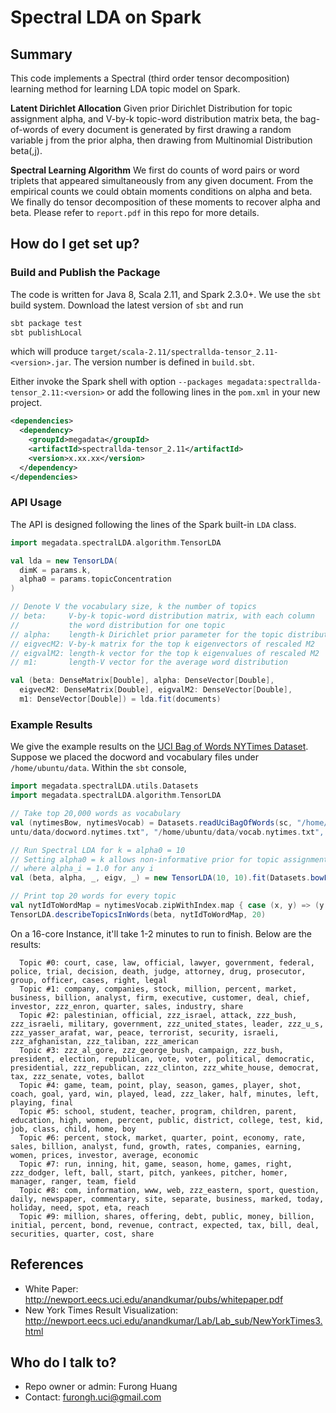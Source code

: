 # Spectral LDA on Spark

## Summary 
This code implements a Spectral (third order tensor decomposition) learning method for learning LDA topic model on Spark.

**Latent Dirichlet Allocation** Given prior Dirichlet Distribution for topic assignment alpha, and V-by-k topic-word distribution matrix beta, the bag-of-words of every document is generated by first drawing a random variable j from the prior alpha, then drawing from Multinomial Distribution beta(,j).

**Spectral Learning Algorithm** We first do counts of word pairs or word triplets that appeared simultaneously from any given document. From the empirical counts we could obtain moments conditions on alpha and beta. We finally do tensor decomposition of these moments to recover alpha and beta. Please refer to `report.pdf` in this repo for more details.

## How do I get set up?
### Build and Publish the Package
The code is written for Java 8, Scala 2.11, and Spark 2.3.0+. We use the `sbt` build system. Download the latest version of `sbt` and run

```bash
sbt package test
sbt publishLocal
```

which will produce `target/scala-2.11/spectrallda-tensor_2.11-<version>.jar`. The version number is defined in `build.sbt`.

Either invoke the Spark shell with option `--packages megadata:spectrallda-tensor_2.11:<version>` or add the following lines in the `pom.xml` in your new project.

```xml
<dependencies>
  <dependency>
    <groupId>megadata</groupId>
    <artifactId>spectrallda-tensor_2.11</artifactId>
    <version>x.xx.xx</version>
  </dependency>
</dependencies>
```

### API Usage
The API is designed following the lines of the Spark built-in `LDA` class.

```scala
import megadata.spectralLDA.algorithm.TensorLDA

val lda = new TensorLDA(
  dimK = params.k,
  alpha0 = params.topicConcentration
)

// Denote V the vocabulary size, k the number of topics
// beta:     V-by-k topic-word distribution matrix, with each column
//           the word distribution for one topic
// alpha:    length-k Dirichlet prior parameter for the topic distribution
// eigvecM2: V-by-k matrix for the top k eigenvectors of rescaled M2
// eigvalM2: length-k vector for the top k eigenvalues of rescaled M2
// m1:       length-V vector for the average word distribution

val (beta: DenseMatrix[Double], alpha: DenseVector[Double], 
  eigvecM2: DenseMatrix[Double], eigvalM2: DenseVector[Double],
  m1: DenseVector[Double]) = lda.fit(documents)
```

### Example Results
We give the example results on the [UCI Bag of Words NYTimes Dataset](https://archive.ics.uci.edu/ml/datasets/bag+of+words). Suppose we placed the docword and vocabulary files under `/home/ubuntu/data`. Within the `sbt` console,

```scala
import megadata.spectralLDA.utils.Datasets
import megadata.spectralLDA.algorithm.TensorLDA

// Take top 20,000 words as vocabulary 
val (nytimesBow, nytimesVocab) = Datasets.readUciBagOfWords(sc, "/home/ub
untu/data/docword.nytimes.txt", "/home/ubuntu/data/vocab.nytimes.txt", 20000)

// Run Spectral LDA for k = alpha0 = 10
// Setting alpha0 = k allows non-informative prior for topic assignment
// where alpha_i = 1.0 for any i
val (beta, alpha, _, eigv, _) = new TensorLDA(10, 10).fit(Datasets.bowFeaturesToBreeze(nytimesBow, 20000))

// Print top 20 words for every topic
val nytIdToWordMap = nytimesVocab.zipWithIndex.map { case (x, y) => (y.toInt, x) }.toMap
TensorLDA.describeTopicsInWords(beta, nytIdToWordMap, 20)
```

On a 16-core Instance, it'll take 1-2 minutes to run to finish. Below are the results:

```
  Topic #0: court, case, law, official, lawyer, government, federal, police, trial, decision, death, judge, attorney, drug, prosecutor, group, officer, cases, right, legal
  Topic #1: company, companies, stock, million, percent, market, business, billion, analyst, firm, executive, customer, deal, chief, investor, zzz_enron, quarter, sales, industry, share
  Topic #2: palestinian, official, zzz_israel, attack, zzz_bush, zzz_israeli, military, government, zzz_united_states, leader, zzz_u_s, zzz_yasser_arafat, war, peace, terrorist, security, israeli, zzz_afghanistan, zzz_taliban, zzz_american
  Topic #3: zzz_al_gore, zzz_george_bush, campaign, zzz_bush, president, election, republican, vote, voter, political, democratic, presidential, zzz_republican, zzz_clinton, zzz_white_house, democrat, tax, zzz_senate, votes, ballot
  Topic #4: game, team, point, play, season, games, player, shot, coach, goal, yard, win, played, lead, zzz_laker, half, minutes, left, playing, final
  Topic #5: school, student, teacher, program, children, parent, education, high, women, percent, public, district, college, test, kid, job, class, child, home, boy
  Topic #6: percent, stock, market, quarter, point, economy, rate, sales, billion, analyst, fund, growth, rates, companies, earning, women, prices, investor, average, economic
  Topic #7: run, inning, hit, game, season, home, games, right, zzz_dodger, left, ball, start, pitch, yankees, pitcher, homer, manager, ranger, team, field
  Topic #8: com, information, www, web, zzz_eastern, sport, question, daily, newspaper, commentary, site, separate, business, marked, today, holiday, need, spot, eta, reach
  Topic #9: million, shares, offering, debt, public, money, billion, initial, percent, bond, revenue, contract, expected, tax, bill, deal, securities, quarter, cost, share
```

## References
* White Paper: http://newport.eecs.uci.edu/anandkumar/pubs/whitepaper.pdf
* New York Times Result Visualization: http://newport.eecs.uci.edu/anandkumar/Lab/Lab_sub/NewYorkTimes3.html

## Who do I talk to?

* Repo owner or admin: Furong Huang 
* Contact: furongh.uci@gmail.com
